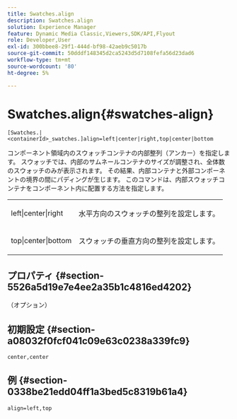 ```yaml
---
title: Swatches.align
description: Swatches.align
solution: Experience Manager
feature: Dynamic Media Classic,Viewers,SDK/API,Flyout
role: Developer,User
exl-id: 300bbee8-29f1-444d-bf98-42aeb9c5017b
source-git-commit: 50dddf148345d2ca5243d5d7108fefa56d23dad6
workflow-type: tm+mt
source-wordcount: '80'
ht-degree: 5%

---
```


# Swatches.align{#swatches-align}

`[Swatches.|<containerId>_swatches.]align=left|center|right,top|center|bottom`

コンポーネント領域内のスウォッチコンテナの内部整列（アンカー）を指定します。 スウォッチでは、内部のサムネールコンテナのサイズが調整され、全体数のスウォッチのみが表示されます。 その結果、内部コンテナと外部コンポーネントの境界の間にパディングが生じます。 このコマンドは、内部スウォッチコンテナをコンポーネント内に配置する方法を指定します。

<table id="table_33CC037517964DA89EE0C005BB6B32BB"> 
 <tbody> 
  <tr> 
   <td colname="col1"> <p><span class="codeph"> left|center|right</span> </p> </td> 
   <td colname="col2"> <p> 水平方向のスウォッチの整列を設定します。 </p> </td> 
  </tr> 
  <tr> 
   <td colname="col1"> <p><span class="codeph"> top|center|bottom</span> </p> </td> 
   <td colname="col2"> <p> スウォッチの垂直方向の整列を設定します。 </p> </td> 
  </tr> 
 </tbody> 
</table>

## プロパティ {#section-5526a5d19e7e4ee2a35b1c4816ed4202}

（オプション）

## 初期設定 {#section-a08032f0fcf041c09e63c0238a339fc9}

`center,center`

## 例 {#section-0338be21edd04ff1a3bed5c8319b61a4}

`align=left,top`
